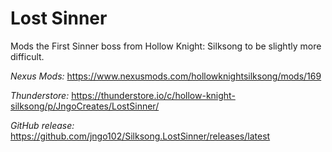 # Lost Sinner

Mods the First Sinner boss from Hollow Knight: Silksong to be slightly more difficult.

*Nexus Mods:*
https://www.nexusmods.com/hollowknightsilksong/mods/169

*Thunderstore:*
https://thunderstore.io/c/hollow-knight-silksong/p/JngoCreates/LostSinner/

*GitHub release:*
https://github.com/jngo102/Silksong.LostSinner/releases/latest